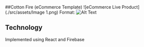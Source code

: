 ##Cotton Fire (eCommerce Template)
![eCommerce Live Product](./src/assets/Image 1.png)
Format: ![Alt Text](url)

## Technology
Implemented using React and Firebase
